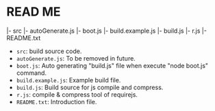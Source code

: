 # READ ME

|- src
|- autoGenerate.js
|- boot.js
|- build.example.js
|- build.js
|- r.js
|- README.txt

 - `src`: build source code.
 - `autoGenerate.js`: To be removed in future.
 - `boot.js`: Auto generating "build.js" file when execute "node boot.js" command.
 - `build.example.js`: Example build file.
 - `build.js`: Build source for js compile and compress.
 - `r.js`: compile & compress tool of requirejs.
 - `README.txt`: Introduction file.

